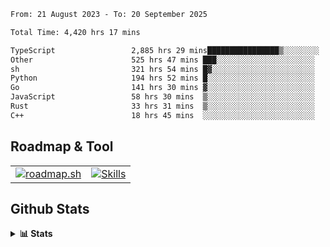 <!--START_SECTION:waka-->

```txt
From: 21 August 2023 - To: 20 September 2025

Total Time: 4,420 hrs 17 mins

TypeScript                 2,885 hrs 29 mins████████████████▒░░░░░░░░   65.28 %
Other                      525 hrs 47 mins ███░░░░░░░░░░░░░░░░░░░░░░   11.89 %
sh                         321 hrs 54 mins █▓░░░░░░░░░░░░░░░░░░░░░░░   07.28 %
Python                     194 hrs 52 mins █░░░░░░░░░░░░░░░░░░░░░░░░   04.41 %
Go                         141 hrs 30 mins ▓░░░░░░░░░░░░░░░░░░░░░░░░   03.20 %
JavaScript                 58 hrs 30 mins  ▒░░░░░░░░░░░░░░░░░░░░░░░░   01.32 %
Rust                       33 hrs 31 mins  ▒░░░░░░░░░░░░░░░░░░░░░░░░   00.76 %
C++                        18 hrs 45 mins  ░░░░░░░░░░░░░░░░░░░░░░░░░   00.42 %
```

<!--END_SECTION:waka-->

## Roadmap & Tool
<table align="center">
  <tr>
    <td>
      <a href="https://roadmap.sh">
        <img src="https://roadmap.sh/card/tall/6505f3e78dfc79db2fff8e3e?variant=dark" alt="roadmap.sh" />
      </a>
    </td>
    <td>
      <a href="https://github.com/chaninlaw">
        <img src="https://skillicons.dev/icons?i=js,typescript,nodejs,nestjs,react,next,astro,html,css,tailwind,postgres,prisma,docker,git,rust,go&perline=7&theme=dark" alt="Skills" />
      </a>
    </td>
  </tr>
</table>

## Github Stats
<details close>
  <summary><b>📊 Stats</b></summary>
  <div align="center">
    
<picture>
  <source
    srcset="https://github-readme-stats.vercel.app/api?username=chaninlaw&show_icons=true&theme=dark"
    media="(prefers-color-scheme: dark)"
  />
  <source
    srcset="https://github-readme-stats.vercel.app/api?username=chaninlaw&show_icons=true"
    media="(prefers-color-scheme: light), (prefers-color-scheme: no-preference)"
  />
  <img src="https://github-readme-stats.vercel.app/api?username=chaninlaw&show_icons=true" />
</picture>
    
<picture>
  <source
    srcset="https://github-readme-stats.vercel.app/api/top-langs/?username=chaninlaw&layout=donut&theme=dark"
    media="(prefers-color-scheme: dark)"
  />
  <source
    srcset="https://github-readme-stats.vercel.app/api/top-langs/?username=chaninlaw&layout=donut"
    media="(prefers-color-scheme: light), (prefers-color-scheme: no-preference)"
  />
  <img src="https://github-readme-stats.vercel.app/api/top-langs/?username=chaninlaw&layout=donut" />
</picture>
    
  </div>
  
</details>

